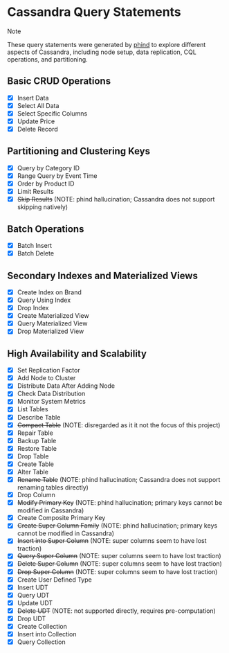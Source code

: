 # Cassandra Query Statements

> [!NOTE]
> These query statements were generated by [phind](https://www.phind.com/) to explore different aspects of Cassandra, including node setup, data replication, CQL operations, and partitioning.

## Basic CRUD Operations

- [x] Insert Data
- [x] Select All Data
- [x] Select Specific Columns
- [x] Update Price
- [x] Delete Record

## Partitioning and Clustering Keys

- [x] Query by Category ID
- [x] Range Query by Event Time
- [x] Order by Product ID
- [x] Limit Results
- [x] ~~Skip Results~~ (NOTE: phind hallucination; Cassandra does not support skipping natively)

## Batch Operations

- [x] Batch Insert
- [x] Batch Delete

## Secondary Indexes and Materialized Views

- [x] Create Index on Brand
- [x] Query Using Index
- [x] Drop Index
- [x] Create Materialized View
- [x] Query Materialized View
- [x] Drop Materialized View

## High Availability and Scalability

- [x] Set Replication Factor
- [x] Add Node to Cluster
- [x] Distribute Data After Adding Node
- [x] Check Data Distribution
- [x] Monitor System Metrics
- [x] List Tables
- [x] Describe Table
- [x] ~~Compact Table~~ (NOTE: disregarded as it it not the focus of this project)
- [x] Repair Table
- [x] Backup Table
- [x] Restore Table
- [x] Drop Table
- [x] Create Table
- [x] Alter Table
- [x] ~~Rename Table~~ (NOTE: phind hallucination; Cassandra does not support renaming tables directly)
- [x] Drop Column
- [x] ~~Modify Primary Key~~ (NOTE: phind hallucination; primary keys cannot be modified in Cassandra)
- [x] Create Composite Primary Key
- [x] ~~Create Super Column Family~~ (NOTE: phind hallucination; primary keys cannot be modified in Cassandra)
- [x] ~~Insert into Super Column~~ (NOTE: super columns seem to have lost traction)
- [x] ~~Query Super Column~~ (NOTE: super columns seem to have lost traction)
- [x] ~~Delete Super Column~~ (NOTE: super columns seem to have lost traction)
- [x] ~~Drop Super Column~~ (NOTE: super columns seem to have lost traction)
- [x] Create User Defined Type
- [x] Insert UDT
- [x] Query UDT
- [x] Update UDT
- [x] ~~Delete UDT~~ (NOTE: not supported directly, requires pre-computation)
- [x] Drop UDT
- [x] Create Collection
- [x] Insert into Collection
- [x] Query Collection
